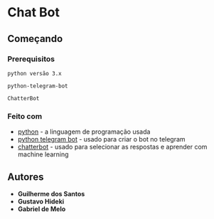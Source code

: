 # Chat Bot

## Começando

### Prerequisitos

```
python versão 3.x
```

```
python-telegram-bot
```

```
ChatterBot
```

### Feito com

* [python](https://www.python.org/) - a linguagem de programação usada
* [python telegram bot](https://python-telegram-bot.org/) - usado para criar o bot no telegram
* [chatterbot](https://chatterbot.readthedocs.io/en/stable/) - usado para selecionar as respostas e aprender com machine learning

## Autores

* **Guilherme dos Santos**
* **Gustavo Hideki**
* **Gabriel de Melo**
